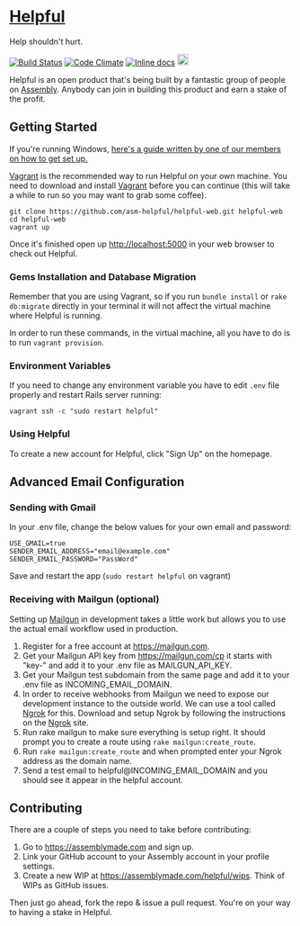 # [Helpful](http://helpful.io)
Help shouldn't hurt.

[![Build Status](https://travis-ci.org/asm-helpful/helpful-web.png?branch=master)](https://travis-ci.org/asm-helpful/helpful-web)
[![Code Climate](https://codeclimate.com/github/support-foo/web.png)](https://codeclimate.com/github/support-foo/web)
[![Inline docs](http://inch-ci.org/github/asm-helpful/helpful-web.png)](http://inch-ci.org/github/asm-helpful/helpful-web)
<a href="https://assembly.com/helpful/bounties?utm_campaign=assemblage&utm_source=helpful&utm_medium=repo_badge"><img src="http://badger.asm.co/helpful/badges/tasks.svg" height="20px" alt="Open Tasks" /></a>

Helpful is an open product that's being built by a fantastic group of people on [Assembly](https://assemblymade.com/helpful). Anybody can join in building this product and earn a stake of the profit.


## Getting Started

If you're running Windows, [here's a guide written by one of our members on how to get set up.](https://github.com/asm-helpful/helpful-web/blob/master/docs/getting_started_on_windows.md)

[Vagrant](http://vagrantup.com) is the recommended way to run Helpful on your own machine. You need to download and install [Vagrant](http://vagrantup.com/downloads) before you can continue (this will take a while to run so you may want to grab some coffee).

    git clone https://github.com/asm-helpful/helpful-web.git helpful-web
    cd helpful-web
    vagrant up

Once it's finished open up [http://localhost:5000](http://localhost:5000) in your web browser to check out Helpful.

### Gems Installation and Database Migration

Remember that you are using Vagrant, so if you run ```bundle install``` or ```rake db:migrate``` directly in your terminal it will not affect the virtual machine where Helpful is running.

In order to run these commands, in the virtual machine, all you have to do is to run ```vagrant provision```.


### Environment Variables

If you need to change any environment variable you have to edit ```.env``` file properly and restart Rails server running:

    vagrant ssh -c "sudo restart helpful"

### Using Helpful

To create a new account for Helpful, click "Sign Up" on the homepage.


## Advanced Email Configuration

### Sending with Gmail

In your .env file, change the below values for your own email and
password:

    USE_GMAIL=true
    SENDER_EMAIL_ADDRESS="email@example.com"
    SENDER_EMAIL_PASSWORD="PassWord"

Save and restart the app (`sudo restart helpful` on vagrant)


### Receiving with Mailgun (optional)

Setting up [Mailgun](http://mailgun.com) in development takes a little work but allows you to use the
actual email workflow used in production.

1. Register for a free account at https://mailgun.com.
2. Get your Mailgun API key from https://mailgun.com/cp it starts with "key-"
and add it to your .env file as MAILGUN_API_KEY.
4. Get your Mailgun test subdomain from the same page and add it to your .env
file as INCOMING_EMAIL_DOMAIN.
5. In order to receive webhooks from Mailgun we need to expose our development
instance to the outside world. We can use a tool called
[Ngrok](http://ngrok.com) for this. Download and setup Ngrok by following the
instructions on the [Ngrok](http://ngrok.com) site.
6. Run rake mailgun to make sure everything is setup right. It should prompt you
to create a route using `rake mailgun:create_route`.
7. Run `rake mailgun:create_route` and when prompted enter your Ngrok address
as the domain name.
8. Send a test email to helpful@INCOMING_EMAIL_DOMAIN and you should see it
appear in the helpful account.


## Contributing

There are a couple of steps you need to take before contributing:

1. Go to https://assemblymade.com and sign up.
2. Link your GitHub account to your Assembly account in your profile settings.
3. Create a new WIP at https://assemblymade.com/helpful/wips. Think of WIPs as GitHub issues.

Then just go ahead, fork the repo & issue a pull request. You're on your way to having a stake in Helpful.
